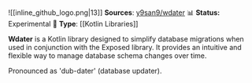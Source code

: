
![[inline_github_logo.png|13]] **Sources**: [y9san9/wdater](https://github.com/y9san9/wdater)
📊 **Status:** Experimental
🚀 **Type**: [[Kotlin Libraries]]

**Wdater** is a Kotlin library designed to simplify database migrations when used in conjunction with the Exposed library. It provides an intuitive and flexible way to manage database schema changes over time.

Pronounced as 'dub-dater' (database updater).
